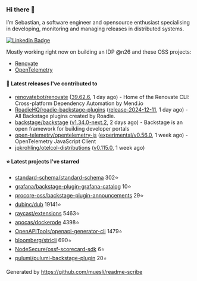### Hi there 👋

I’m Sebastian, a software engineer and opensource enthusiast specialising in developing, monitoring and managing releases in distributed systems.    

[![Linkedin Badge](https://img.shields.io/badge/-LinkedIn-blue?style=flat&logo=Linkedin&logoColor=white&link=https://www.linkedin.com/in/sebastian-poxhofer/)](https://www.linkedin.com/in/sebastian-poxhofer/)

Mostly working right now on building an IDP @n26 and these OSS projects:
- [Renovate](https://github.com/renovatebot/renovate)
- [OpenTelemetry](https://github.com/open-telemetry)



#### 🚀 Latest releases I've contributed to

- [renovatebot/renovate](https://github.com/renovatebot/renovate) ([39.62.6](https://github.com/renovatebot/renovate/releases/tag/39.62.6), 1 day ago) - Home of the Renovate CLI: Cross-platform Dependency Automation by Mend.io
- [RoadieHQ/roadie-backstage-plugins](https://github.com/RoadieHQ/roadie-backstage-plugins) ([release-2024-12-11](https://github.com/RoadieHQ/roadie-backstage-plugins/releases/tag/release-2024-12-11), 1 day ago) - All Backstage plugins created by Roadie.
- [backstage/backstage](https://github.com/backstage/backstage) ([v1.34.0-next.2](https://github.com/backstage/backstage/releases/tag/v1.34.0-next.2), 2 days ago) - Backstage is an open framework for building developer portals
- [open-telemetry/opentelemetry-js](https://github.com/open-telemetry/opentelemetry-js) ([experimental/v0.56.0](https://github.com/open-telemetry/opentelemetry-js/releases/tag/experimental/v0.56.0), 1 week ago) - OpenTelemetry JavaScript Client
- [jpkrohling/otelcol-distributions](https://github.com/jpkrohling/otelcol-distributions) ([v0.115.0](https://github.com/jpkrohling/otelcol-distributions/releases/tag/v0.115.0), 1 week ago)

#### ⭐ Latest projects I've starred

- [standard-schema/standard-schema](https://github.com/standard-schema/standard-schema) 302⭐
- [grafana/backstage-plugin-grafana-catalog](https://github.com/grafana/backstage-plugin-grafana-catalog) 10⭐
- [procore-oss/backstage-plugin-announcements](https://github.com/procore-oss/backstage-plugin-announcements) 29⭐
- [dubinc/dub](https://github.com/dubinc/dub) 19141⭐
- [raycast/extensions](https://github.com/raycast/extensions) 5463⭐
- [apocas/dockerode](https://github.com/apocas/dockerode) 4398⭐
- [OpenAPITools/openapi-generator-cli](https://github.com/OpenAPITools/openapi-generator-cli) 1479⭐
- [bloomberg/stricli](https://github.com/bloomberg/stricli) 690⭐
- [NodeSecure/ossf-scorecard-sdk](https://github.com/NodeSecure/ossf-scorecard-sdk) 6⭐
- [pulumi/pulumi-backstage-plugin](https://github.com/pulumi/pulumi-backstage-plugin) 20⭐



Generated by https://github.com/muesli/readme-scribe

